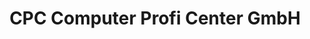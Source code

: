 ---
title: "CPC Computer Profi Center GmbH"
url: /rosbach-v-d-hoehe/cpc-computer-profi-center-gmbh/
shop: Computer
---